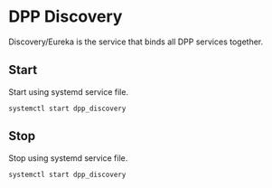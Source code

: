 # DPP Discovery
Discovery/Eureka is the service that binds all DPP services together. 

## Start
Start using systemd service file.

```shell
systemctl start dpp_discovery
```

## Stop
Stop using systemd service file.

```shell
systemctl start dpp_discovery
```
